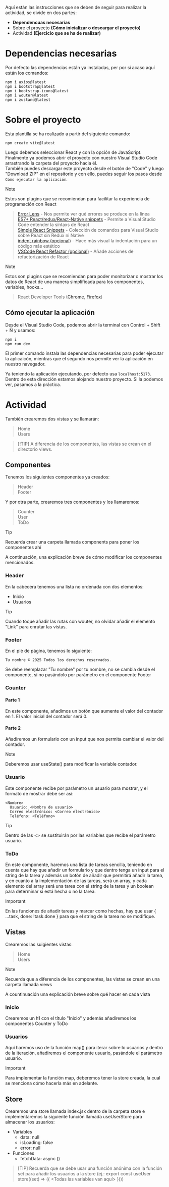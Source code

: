 Aquí están las instrucciones que se deben de seguir para realizar la actividad, se divide en dos partes:
- **Dependencuas necesarias**
- Sobre el proyecto **(Cómo inicializar o descargar el proyecto)**
- Actividad **(Ejercicio que se ha de realizar)**

# Dependencias necesarias
Por defecto las dependencias están ya instaladas, per por si acaso aquí están los comandos:
```
npm i axios@latest
npm i bootstrap@latest
npm i bootstrap-icons@latest
npm i wouter@latest
npm i zustand@latest
```

# Sobre el proyecto

Esta plantilla se ha realizado a partir del siguiente comando:

```
npm create vite@latest
```

Luego debemos seleccionar React y con la opción de JavaScript. Finalmente ya podemos abrir el proyecto con nuestro Visual Studio Code arrastrando la carpeta del proyecto hacia él.</br>
También puedes descargar este proyecto desde el botón de "Code" y luego "Download ZIP" en el repositorio y con ello, puedes seguir los pasos desde  `Cómo ejecutar la aplicación`.

> [!NOTE]
> Estos son plugins que se recomiendan para facilitar la experiencia de programación con React

> [Error Lens](https://marketplace.visualstudio.com/items?itemName=usernamehw.errorlens) - Nos permite ver qué errores se produce en la línea</br>
>[ES7+ React/redux/React-Native snippets](https://marketplace.visualstudio.com/items?itemName=dsznajder.es7-react-js-snippets) - Permite a Visual Studio Code entender la síntaxs de React</br>
> [Simple React Snippets](https://marketplace.visualstudio.com/items?itemName=burkeholland.simple-react-snippets) - Colección de comandos para Visual Studio sobre React sin Redux ni Native</br>
> [indent rainbow (opcional)](https://marketplace.visualstudio.com/items?itemName=oderwat.indent-rainbow) - Hace más visual la indentación para un código más estético</br>
> [VSCode React Refactor (opcional)](https://marketplace.visualstudio.com/items?itemName=planbcoding.vscode-react-refactor) - Añade acciones de refactorización de React

> [!NOTE]
> Estos son plugins que se recomiendan para poder monitorizar o mostrar los datos de React de una manera simplificada para los componentes, variables, hooks...

> React Developer Tools ([Chrome](https://chromewebstore.google.com/detail/react-developer-tools/fmkadmapgofadopljbjfkapdkoienihi?hl=es), [Firefox](https://addons.mozilla.org/es-ES/firefox/addon/react-devtools/?utm_source=addons.mozilla.org&utm_medium=referral&utm_content=search))

## Cómo ejecutar la aplicación

Desde el Visual Studio Code, podemos abrir la terminal con Control + Shift + Ñ y usamos:

```
npm i
npm run dev
```

El primer comando instala las dependencias necesarias para poder ejecutar la aplicaicón, mientras que el segundo nos permite ver la aplicación en nuestro navegador.

Ya teniendo la aplicación ejecutando, por defecto usa `localhost:5173`.</br>
Dentro de esta dirección estamos alojando nuestro proyecto. Si la podemos ver, pasamos a la práctica.

# Actividad
También crearemos dos vistas y se llamarán:

> Home<br/>
> Users

> [!TIP] A diferencia de los componentes, las vistas se crean en el directorio views.

## Componentes
Tenemos los siguientes componentes ya creados:

> Header<br/>
> Footer

Y por otra parte, crearemos tres componentes y los llamaremos:

> Counter</br>
> User</br>
> ToDo

> [!TIP]
> Recuerda crear una carpeta llamada components para poner los componentes ahí<br/>

A continuación, una explicación breve de cómo modificar los componentes mencionados.

### Header
En la cabecera tenemos una lista no ordenada con dos elementos:
- Inicio
- Usuarios

> [!TIP]
> Cuando toque añadir las rutas con wouter, no olvidar añadir el elemento "Link" para enrutar las vistas.

### Footer
En el pié de página, tenemos lo siguiente:

```
Tu nombre © 2025 Todos los derechos reservados.
```
Se debe reemplazar "Tu nombre" por tu nombre, no se cambia desde el componente, si no pasándolo por parámetro en el componente Footer

### Counter
#### Parte 1
En este componente, añadimos un botón que aumente el valor del contador en 1.
El valor inicial del contador será 0.

#### Parte 2
Añadiremos un formulario con un input que nos permita cambiar el valor del contador.

> [!NOTE]
> Deberemos usar useState() para modificar la variable contador.

### Usuario
Este componente recibe por parámetro un usuario para mostrar, y el formato de mostrar debe ser así:
```
<Nombre>
  Usuario: <Nombre de usuario>
  Correo electrónico: <Correo electrónico>
  Teléfono: <Teléfono>
```

> [!TIP]
> Dentro de las <> se sustituirán por las variables que recibe el parámetro usuario.

### ToDo
En este componente, haremos una lista de tareas sencilla, teniendo en cuenta que hay que añadir un formulario y que dentro tenga un input para el string de la tarea y además un botón de añadir que permitirá añadir la tarea, y en cuanto a la implementación de las tareas, será un array, y cada elemento del array será una tarea con el string de la tarea y un boolean para determinar si está hecha o no la tarea.
> [!IMPORTANT]
> En las funciones de añadir tareas y marcar como hechas, hay que usar { ...task, done: !task.done } para que el string de la tarea no se modifique.

## Vistas
Crearemos las suigientes vistas:
> Home<br/>
> Users

> [!NOTE]
> Recuerda que a diferencia de los componentes, las vistas se crean en una carpeta llamada views

A countinuación una explicación breve sobre qué hacer en cada vista

### Inicio
Crearemos un h1 con el título "Inicio" y además añadiremos los componentes Counter y ToDo

### Usuarios

Aquí haremos uso de la función map() para iterar sobre lo usuarios y dentro de la iteración, añadiremos el componente usuario, pasándole el parámetro usuario.

> [!IMPORTANT]
> Para implementar la función map, deberemos tener la store creada, la cual se menciona cómo hacerla más en adelante.

## Store
Crearemos una store llamada index.jsx dentro de la carpeta store e implementaremos la siguiente función llamada useUserStore para almacenar los usuarios:

- Variables
   - data: null
   - isLoading: false
   - error: null
- Funciones
   - fetchData: async ()

> [TIP]
> Recuerda que se debe usar una función anónima con la función set para añadir los usuarios a la store (ej.: export const useUser store((set) => ({ <Todas las variables van aquí> })))